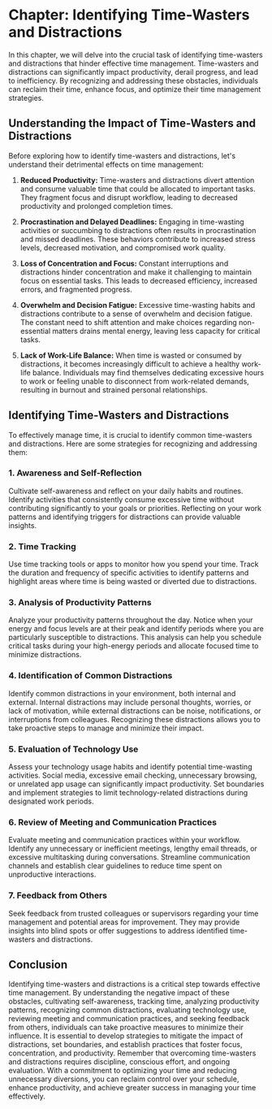 Chapter: Identifying Time-Wasters and Distractions
==================================================

In this chapter, we will delve into the crucial task of identifying time-wasters and distractions that hinder effective time management. Time-wasters and distractions can significantly impact productivity, derail progress, and lead to inefficiency. By recognizing and addressing these obstacles, individuals can reclaim their time, enhance focus, and optimize their time management strategies.

Understanding the Impact of Time-Wasters and Distractions
---------------------------------------------------------

Before exploring how to identify time-wasters and distractions, let's understand their detrimental effects on time management:

1. **Reduced Productivity:** Time-wasters and distractions divert attention and consume valuable time that could be allocated to important tasks. They fragment focus and disrupt workflow, leading to decreased productivity and prolonged completion times.

2. **Procrastination and Delayed Deadlines:** Engaging in time-wasting activities or succumbing to distractions often results in procrastination and missed deadlines. These behaviors contribute to increased stress levels, decreased motivation, and compromised work quality.

3. **Loss of Concentration and Focus:** Constant interruptions and distractions hinder concentration and make it challenging to maintain focus on essential tasks. This leads to decreased efficiency, increased errors, and fragmented progress.

4. **Overwhelm and Decision Fatigue:** Excessive time-wasting habits and distractions contribute to a sense of overwhelm and decision fatigue. The constant need to shift attention and make choices regarding non-essential matters drains mental energy, leaving less capacity for critical tasks.

5. **Lack of Work-Life Balance:** When time is wasted or consumed by distractions, it becomes increasingly difficult to achieve a healthy work-life balance. Individuals may find themselves dedicating excessive hours to work or feeling unable to disconnect from work-related demands, resulting in burnout and strained personal relationships.

Identifying Time-Wasters and Distractions
-----------------------------------------

To effectively manage time, it is crucial to identify common time-wasters and distractions. Here are some strategies for recognizing and addressing them:

### 1. **Awareness and Self-Reflection**

Cultivate self-awareness and reflect on your daily habits and routines. Identify activities that consistently consume excessive time without contributing significantly to your goals or priorities. Reflecting on your work patterns and identifying triggers for distractions can provide valuable insights.

### 2. **Time Tracking**

Use time tracking tools or apps to monitor how you spend your time. Track the duration and frequency of specific activities to identify patterns and highlight areas where time is being wasted or diverted due to distractions.

### 3. **Analysis of Productivity Patterns**

Analyze your productivity patterns throughout the day. Notice when your energy and focus levels are at their peak and identify periods where you are particularly susceptible to distractions. This analysis can help you schedule critical tasks during your high-energy periods and allocate focused time to minimize distractions.

### 4. **Identification of Common Distractions**

Identify common distractions in your environment, both internal and external. Internal distractions may include personal thoughts, worries, or lack of motivation, while external distractions can be noise, notifications, or interruptions from colleagues. Recognizing these distractions allows you to take proactive steps to manage and minimize their impact.

### 5. **Evaluation of Technology Use**

Assess your technology usage habits and identify potential time-wasting activities. Social media, excessive email checking, unnecessary browsing, or unrelated app usage can significantly impact productivity. Set boundaries and implement strategies to limit technology-related distractions during designated work periods.

### 6. **Review of Meeting and Communication Practices**

Evaluate meeting and communication practices within your workflow. Identify any unnecessary or inefficient meetings, lengthy email threads, or excessive multitasking during conversations. Streamline communication channels and establish clear guidelines to reduce time spent on unproductive interactions.

### 7. **Feedback from Others**

Seek feedback from trusted colleagues or supervisors regarding your time management and potential areas for improvement. They may provide insights into blind spots or offer suggestions to address identified time-wasters and distractions.

Conclusion
----------

Identifying time-wasters and distractions is a critical step towards effective time management. By understanding the negative impact of these obstacles, cultivating self-awareness, tracking time, analyzing productivity patterns, recognizing common distractions, evaluating technology use, reviewing meeting and communication practices, and seeking feedback from others, individuals can take proactive measures to minimize their influence. It is essential to develop strategies to mitigate the impact of distractions, set boundaries, and establish practices that foster focus, concentration, and productivity. Remember that overcoming time-wasters and distractions requires discipline, conscious effort, and ongoing evaluation. With a commitment to optimizing your time and reducing unnecessary diversions, you can reclaim control over your schedule, enhance productivity, and achieve greater success in managing your time effectively.
